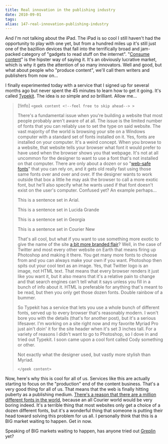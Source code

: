```yaml
---
title: Real innovation in the publishing industry
date: 2010-09-01
tags: 
alias: 147-real-innovation-publishing-industry
---
```


And I'm not talking about the iPad. The iPad is so cool I still haven't had the opportunity to play with one yet, but from a hundred miles up it's still just one of the bazillion devices that fall into the terrifically broad and jam-packed category of "gadgets to read stuff on the internet". "[Consume content](http://unsuck-it.com/consume-content/)" is the hipster way of saying it. It's an obviously lucrative market, which is why it gets the attention of so many innovators. Well and good, but what about people who "produce content", we'll call them writers and publishers from now on...


I finally experimented today with a service that I signed up for several months ago but never spent the 45 minutes to learn how to get it going. It's called [Typekit](http://typekit.com/). The idea is *so* simple and *so* brilliant. Allow me...

> [!info]
> `<geek content <!--feel free to skip ahead--> >`
> 
> There's a fundamental issue when you're building a website that most people probably aren't aware of at all. The issue is the limited number of fonts that you can reliably use to set the type on said website. The vast majority of the world is browsing your site on a Windows computer with a standard set of fonts installed on it. Yes, fonts are installed on your computer. It's a weird concept. When you browse to a website, that website tells your browser what font it would prefer to have used when the browser shows you that webpage. It's not at all uncommon for the designer to want to use a font that's not installed on that computer. There are only about a dozen or so "[web-safe fonts](http://www.ampsoft.net/webdesign-l/WindowsMacFonts.html)" that you can rely on, and it gets old really fast using those same fonts over and over and over. If the designer wants to work outside that box a little he may ask the browser to call a more exotic font, but he'll also specify what he wants used if that font doesn't exist on the user's computer. Confused yet? An example perhaps...
> 
> This is a sentence set in Arial.
> 
> This is a sentence set in Lucida Grande
> 
> This is a sentence set in Georgia
> 
> This is a sentence set in Courier New
> 
> 
> That's all cool, but what if you want to use something more exotic to give the name of the site [a bit more branded flair](http://twitter.com/)? Well, in the case of Twitter and most every other website on Earth that means firing up Photoshop and making it there. You get many more fonts to choose from and you can always make your own if you want. Photoshop then spits out your cool text as an image. Yes, that Twitter logo is an image, not HTML text. That means that every browser renders it just like you want it, but it also means that it's a relative pain to change and that search engines can't tell what it says unless you fill in a bunch of info about it. HTML is preferable for anything that's meant to be read, but then you only get those dozen fonts. Double rainbow of a bummer.
> 
> 
> So Typekit has a service that lets you use a whole bunch of different fonts, served up to every browser that's reasonably modern. I won't bore you with the details (that's for another post), but it's a serious lifesaver. I'm working on a site right now and my favorite Myriad Pro just ain't doin' it for the site header when it's set 3 inches tall. For a variety of reasons I didn't want to go to Photoshop, so I dove in and tried out Typekit. I soon came upon a cool font called Cody something or other.
> 
> Not exactly what the designer used, but vastly more stylish than Myriad.
> 
> `</geek content>`

Now, here's why this is cool for all of us. Services like this are actually starting to focus on the "production" end of the content business. That's a very good thing for all of us. That means that the web is finally hitting puberty as a publishing medium. [There's a reason that there are a million different fonts in the world](http://takeoutphoto.blogspot.com/2008/09/psychology-of-typeface.html), because an all Courier world would be very boring indeed. It's a terrible thing that most websites only get a choice of a dozen different fonts, but it's a wonderful thing that someone is putting their head toward solving this problem for us all. I personally think that this is a BIG market waiting to happen. Get in now.


Speaking of BIG markets waiting to happen, has anyone tried out [Greplin](https://www.greplin.com/) yet?